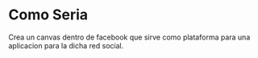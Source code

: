 Como Seria
===========================

Crea un canvas dentro de facebook que sirve como plataforma para una aplicacion para la dicha red social.